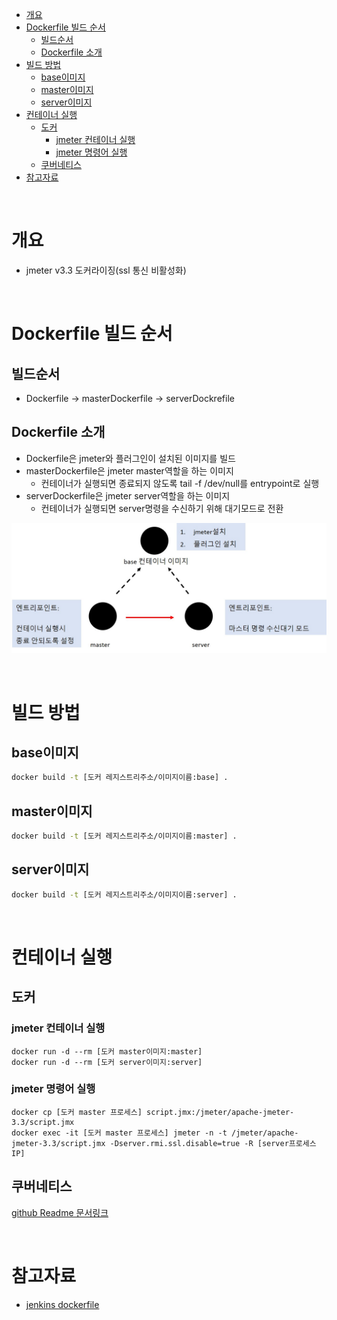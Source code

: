 - [개요](#개요)
- [Dockerfile 빌드 순서](#dockerfile-빌드-순서)
  - [빌드순서](#빌드순서)
  - [Dockerfile 소개](#dockerfile-소개)
- [빌드 방법](#빌드-방법)
  - [base이미지](#base이미지)
  - [master이미지](#master이미지)
  - [server이미지](#server이미지)
- [컨테이너 실행](#컨테이너-실행)
  - [도커](#도커)
    - [jmeter 컨테이너 실행](#jmeter-컨테이너-실행)
    - [jmeter 명령어 실행](#jmeter-명령어-실행)
  - [쿠버네티스](#쿠버네티스)
- [참고자료](#참고자료)

<br>

# 개요
* jmeter v3.3 도커라이징(ssl 통신 비활성화)

<br>

# Dockerfile 빌드 순서
## 빌드순서
* Dockerfile -> masterDockerfile -> serverDockrefile

## Dockerfile 소개
* Dockerfile은 jmeter와 플러그인이 설치된 이미지를 빌드
* masterDockerfile은 jmeter master역할을 하는 이미지
  * 컨테이너가 실행되면 종료되지 않도록 tail -f /dev/null를 entrypoint로 실행
* serverDockerfile은 jmeter server역할을 하는 이미지
  * 컨테이너가 실행되면 server명령을 수신하기 위해 대기모드로 전환

![](imgs/structure.jpg)

<br>

# 빌드 방법
## base이미지
```sh
docker build -t [도커 레지스트리주소/이미지이름:base] .
```

## master이미지
```sh
docker build -t [도커 레지스트리주소/이미지이름:master] .
```

## server이미지
```sh
docker build -t [도커 레지스트리주소/이미지이름:server] .
```

<br>

# 컨테이너 실행
## 도커
### jmeter 컨테이너 실행
```
docker run -d --rm [도커 master이미지:master]
docker run -d --rm [도커 server이미지:server]
```

### jmeter 명령어 실행
```
docker cp [도커 master 프로세스] script.jmx:/jmeter/apache-jmeter-3.3/script.jmx
docker exec -it [도커 master 프로세스] jmeter -n -t /jmeter/apache-jmeter-3.3/script.jmx -Dserver.rmi.ssl.disable=true -R [server프로세스 IP]
```

## 쿠버네티스
[github Readme 문서링크](https://github.com/choisungwook/portfolio/tree/master/kubernetes/helm/jmeter)

<br>

# 참고자료
* [jenkins dockerfile](https://github.com/pedrocesar-ti/distributed-jmeter-docker)